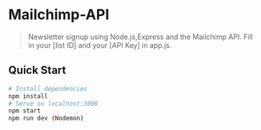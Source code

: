 # Mailchimp-API

> Newsletter signup using Node.js,Express and the Mailchimp API. Fill in your [list ID] and your [API Key] in app.js.

## Quick Start

```bash
# Install dependencies
npm install
# Serve on localhost:3000
npm start
npm run dev (Nodemon)
```
